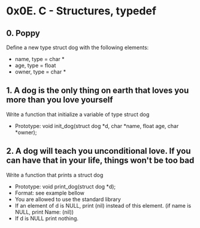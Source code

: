  # 0x0E. C - Structures, typedef
## 0. Poppy

Define a new type struct dog with the following elements: 
* name, type = char *
* age, type = float
* owner, type = char *

## 1. A dog is the only thing on earth that loves you more than you love yourself
Write a function that initialize a variable of type struct dog

* Prototype: void init_dog(struct dog *d, char *name, float age, char *owner);

## 2. A dog will teach you unconditional love. If you can have that in your life, things won't be too bad

Write a function that prints a struct dog
* Prototype: void print_dog(struct dog *d);
* Format: see example bellow
* You are allowed to use the standard library
* If an element of d is NULL, print (nil) instead of this element. (if name is NULL, print Name: (nil))
* If d is NULL print nothing.